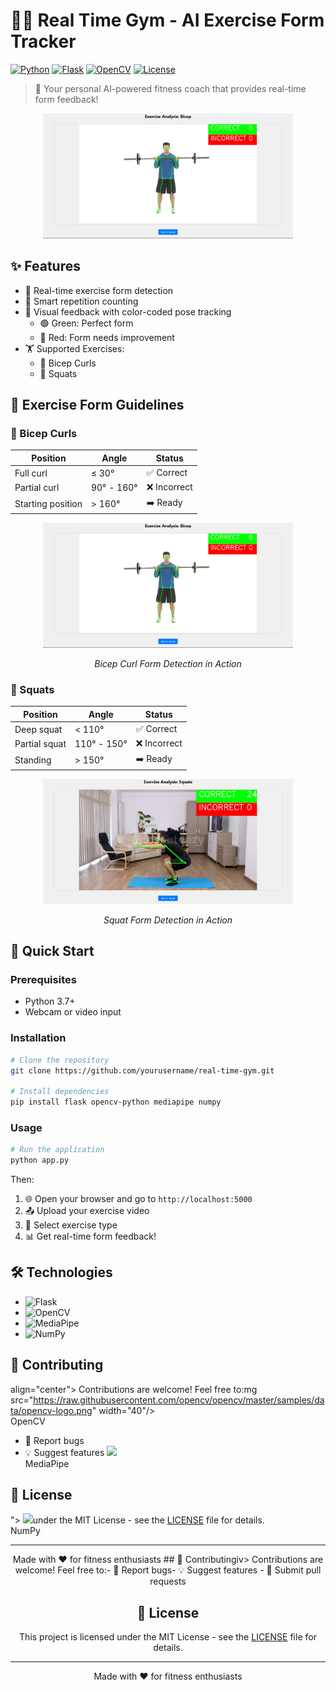 # 🏋️‍♂️ Real Time Gym - AI Exercise Form Tracker

[![Python](https://img.shields.io/badge/Python-3.7+-blue.svg)](https://www.python.org)
[![Flask](https://img.shields.io/badge/Flask-2.0+-green.svg)](https://flask.palletsprojects.com)
[![OpenCV](https://img.shields.io/badge/OpenCV-4.5+-red.svg)](https://opencv.org)
[![License](https://img.shields.io/badge/License-MIT-yellow.svg)](LICENSE)

> 🎯 Your personal AI-powered fitness coach that provides real-time form feedback!

<div align="center">
  <img src="./outputs/bicep_curl_form.png" width="400" />
</div>

## ✨ Features

- 🎥 Real-time exercise form detection
- 🔢 Smart repetition counting
- 🚦 Visual feedback with color-coded pose tracking
  - 🟢 Green: Perfect form
  - 🔴 Red: Form needs improvement
- 🏋️ Supported Exercises:
  - 💪 Bicep Curls
  - 🦵 Squats

## 📝 Exercise Form Guidelines

### 💪 Bicep Curls

| Position          | Angle      | Status       |
| ----------------- | ---------- | ------------ |
| Full curl         | ≤ 30°      | ✅ Correct   |
| Partial curl      | 90° - 160° | ❌ Incorrect |
| Starting position | > 160°     | ➡️ Ready     |

<div align="center">
  <img src="./outputs/bicep_curl_form.png" width="400" />
  <p><i>Bicep Curl Form Detection in Action</i></p>
</div>

### 🦵 Squats

| Position      | Angle       | Status       |
| ------------- | ----------- | ------------ |
| Deep squat    | < 110°      | ✅ Correct   |
| Partial squat | 110° - 150° | ❌ Incorrect |
| Standing      | > 150°      | ➡️ Ready     |

<div align="center">
  <img src="./outputs/squat_form.png" width="400" />
  <p><i>Squat Form Detection in Action</i></p>
</div>

## 🚀 Quick Start

### Prerequisites

- Python 3.7+
- Webcam or video input

### Installation

```bash
# Clone the repository
git clone https://github.com/yourusername/real-time-gym.git

# Install dependencies
pip install flask opencv-python mediapipe numpy
```

### Usage

```bash
# Run the application
python app.py
```

Then:

1. 🌐 Open your browser and go to `http://localhost:5000`
2. 📤 Upload your exercise video
3. 🎯 Select exercise type
4. 📊 Get real-time form feedback!

## 🛠️ Technologies

- ![Flask](https://img.shields.io/badge/-Flask-000000?style=flat&logo=flask)
- ![OpenCV](https://img.shields.io/badge/-OpenCV-5C3EE8?style=flat&logo=opencv)
- ![MediaPipe](https://img.shields.io/badge/-MediaPipe-00FF00?style=flat)
- ![NumPy](https://img.shields.io/badge/-NumPy-013243?style=flat&logo=numpy)

## 🤝 Contributing

align="center">
Contributions are welcome! Feel free to:mg src="https://raw.githubusercontent.com/opencv/opencv/master/samples/data/opencv-logo.png" width="40"/>
<br />OpenCV

- 🐛 Report bugs
- 💡 Suggest features <td align="center">
  <img src="https://raw.githubusercontent.com/google/mediapipe/master/docs/images/mediapipe_small.png" width="40"/>
  <br />MediaPipe

## 📄 License

">
<img src="https://numpy.org/images/logo.svg" width="40"/>under the MIT License - see the [LICENSE](LICENSE) file for details.
<br />NumPy

---

  </tr>
<div align="center">
  Made with ❤️ for fitness enthusiasts
## 🤝 Contributingiv>
Contributions are welcome! Feel free to:- 🐛 Report bugs- 💡 Suggest features
- 🔧 Submit pull requests

## 📄 License

This project is licensed under the MIT License - see the [LICENSE](LICENSE) file for details.

---

<div align="center">
  Made with ❤️ for fitness enthusiasts
</div>
